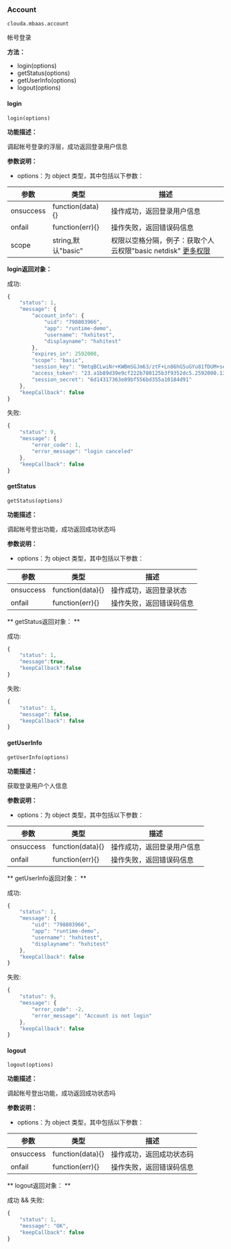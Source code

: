 ### Account ###
    clouda.mbaas.account

帐号登录

**方法：**

- login(options)
- getStatus(options)
- getUserInfo(options)
- logout(options)

#### login ####
	login(options)

**功能描述：**

调起帐号登录的浮层，成功返回登录用户信息

**参数说明：**

- options：为 object 类型，其中包括以下参数：


参数 | 类型 | 描述
------------ | ------------- | ------------
onsuccess | function(data){} | 操作成功，返回登录用户信息
onfail | function(err){} | 操作失败，返回错误码信息
scope | string,默认"basic" | 权限以空格分隔，例子：获取个人云权限"basic netdisk" [更多权限](http://developer.baidu.com/wiki/index.php?title=docs/oauth#.E6.8E.88.E6.9D.83.E6.9D.83.E9.99.90.E5.88.97.E8.A1.A8)


**login返回对象：**

成功:

```js
{
    "status": 1, 
    "message": {
        "account_info": {
            "uid": "798803966", 
            "app": "runtime-demo", 
            "username": "hxhitest", 
            "displayname": "hxhitest"
        }, 
        "expires_in": 2592000, 
        "scope": "basic", 
        "session_key": "9mtqBCLwiNr+KWBmSGJm63/ztF+Ln86hG5uGYu81fDUM+seTldu4hrrKo4IDtr9Qj0lQz3Lg54sTnTF2CCPjIoiY8Cb7CZ/RyQ", 
        "access_token": "23.a1b89d39e9cf222b780125b3f9352dc5.2592000.1397710551.33415291551913594", 
        "session_secret": "6d14317363e89bf556bd355a10184d91"
    }, 
    "keepCallback": false
}
```

失败:

```js
{
    "status": 9, 
    "message": {
        "error_code": 1, 
        "error_message": "login canceled"
    }, 
    "keepCallback": false
}
```


#### getStatus ####
	getStatus(options)

**功能描述：**

调起帐号登出功能，成功返回成功状态吗

**参数说明：**

- options：为 object 类型，其中包括以下参数：

参数 | 类型 | 描述
------------ | ------------- | ------------
onsuccess | function(data){} | 操作成功，返回登录状态
onfail | function(err){} | 操作失败，返回错误码信息

** getStatus返回对象： **

成功:

```js
{
	"status": 1,
	"message":true,
	"keepCallback":false
}
```

失败:

```js
{
    "status": 1, 
    "message": false, 
    "keepCallback": false
}
```

#### getUserInfo ####
	getUserInfo(options)

**功能描述：**

获取登录用户个人信息

**参数说明：**

- options：为 object 类型，其中包括以下参数：

参数 | 类型 | 描述
------------ | ------------- | ------------
onsuccess | function(data){} | 操作成功，返回登录用户信息
onfail | function(err){} | 操作失败，返回错误码信息

** getUserInfo返回对象： **

成功:

```js
{
    "status": 1, 
    "message": {
        "uid": "798803966", 
        "app": "runtime-demo", 
        "username": "hxhitest", 
        "displayname": "hxhitest"
    }, 
    "keepCallback": false
}
```

失败:

```js
{
    "status": 9, 
    "message": {
        "error_code": -2, 
        "error_message": "Account is not login"
    }, 
    "keepCallback": false
}
```

#### logout ####
	logout(options)

**功能描述：**

调起帐号登出功能，成功返回成功状态吗

**参数说明：**

- options：为 object 类型，其中包括以下参数：

参数 | 类型 | 描述
------------ | ------------- | ------------
onsuccess | function(data){} | 操作成功，返回成功状态码
onfail | function(err){} | 操作失败，返回错误码信息

** logout返回对象： **

成功 && 失败:
```js
{
    "status": 1, 
    "message": "OK", 
    "keepCallback": false
}
```